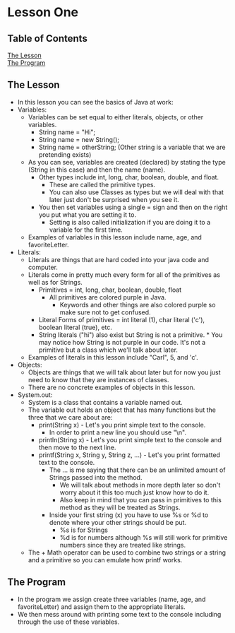 # Lesson One

## Table of Contents  
[The Lesson](#lesson)  
[The Program](#program)  


## The Lesson 
<a name="lesson"/>

* In this lesson you can see the basics of Java at work: 
 * Variables:
	 * Variables can be set equal to either literals, objects, or other variables.
		 * String name = "Hi";
		 * String name = new String();
		 * String name = otherString; (Other string is a variable that we are pretending exists)
	 * As you can see, variables are created (declared) by stating the type (String in this case) and then the name (name).
		 * Other types include int, long, char, boolean, double, and float.
			 * These are called the primitive types.
			 * You can also use Classes as types but we will deal with that later just don't be surprised when you see it.
		 * You then set variables using a single = sign and then on the right you put what you are setting it to.
			 * Setting is also called initialization if you are doing it to a variable for the first time.
	 * Examples of variables in this lesson include name, age, and favoriteLetter.
 * Literals:
	 * Literals are things that are hard coded into your java code and computer.
	 * Literals come in pretty much every form for all of the primitives as well as for Strings.
		 * Primitives = int, long, char, boolean, double, float
			 * All primitives are colored purple in Java.
				 * Keywords and other things are also colored purple so make sure not to get confused.
		 * Literal Forms of primitives = int literal (1), char literal ('c'), boolean literal (true), etc.
		 * String literals ("hi") also exist but String is not a primitive.
				 * You may notice how String is not purple in our code.  It's not a primitive but a class which we'll talk about later.
	 * Examples of literals in this lesson include "Carl", 5, and 'c'.
 * Objects:
	 * Objects are things that we will talk about later but for now you just need to know that they are instances of classes.
	 * There are no concrete examples of objects in this lesson.
 * System.out:
	 * System is a class that contains a variable named out.
	 * The variable out holds an object that has many functions but the three that we care about are:
		 * print(String x) - Let's you print simple text to the console.
			 * In order to print a new line you should use "\n".
		 * println(String x) - Let's you print simple text to the console and then move to the next line.
		 * printf(String x, String y, String z, ...) - Let's you print formatted text to the console.
			 * The ... is me saying that there can be an unlimited amount of Strings passed into the method.
				 * We will talk about methods in more depth later so don't worry about it this too much just know how to do it.
				 * Also keep in mind that you can pass in primitives to this method as they will be treated as Strings.
			 * Inside your first string (x) you have to use %s or %d to denote where your other strings should be put.
				 * %s is for Strings
				 * %d is for numbers although %s will still work for primitive numbers since they are treated like strings.
	 * The + Math operator can be used to combine two strings or a string and a primitive so you can emulate how printf works.

## The Program
<a name="program"/>

 * In the program we assign create three variables (name, age, and favoriteLetter) and assign them to the appropriate literals.
 * We then mess around with printing some text to the console including through the use of these variables.
